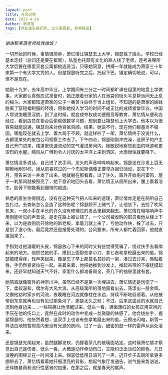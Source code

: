 ```yaml
---
layout: post
title: 台风过境
date: 2022-4-28
Author: 靳寒落
tags: [绝处逢生是好梦, 过于画眉者, 宴客精选]
---
```


*谢谢靳寒落老师给我做饭！*

一切开始的时候，事情很简单，萧忆情让锦瑟去上大学，锦瑟摇了摇头。学校已经基本定好（总归还是要在都里），私塾也托颇有文化的熟人找了老师，连考进哪所大学后要在哪里买套公寓都挑选妥当，只等她同意，拼搏一年就能成为萧家三十年来第一个有大学文凭的人。但是锦瑟听完之后，托起下巴，镇定确切地说，可以，但不是现在。

她刚十九岁，去年高中毕业。上学期间有三分之一时间都旷课在组里的地盘上学做事。大家都认真做应试准备时，她正跟着分家的人在池袋的街头平息帮派间无止息的械斗。大家都知道萧家的公子一番苦斗后终于当上组长，不知道的是萧家的妹妹脱离了穿短裙制服的环境，用和她投入学习的时间不成正比的成绩堂堂毕业。中国人常说饱暖思淫欲，到了这时候，就变成夺权成功便图高等教育，萧忆情从便利店经过，看到店员在柜台后偷偷做数学习题，想到要让锦瑟也上大学去。他本以为很容易就能说通，锦瑟向来对他百依百顺。结果，她说不行，现在他们根基尚不稳固，哪能现在就去上学、置大局于不顾。就这样吵了一架，萧忆情终于没说什么，去都里某处的皮包公司视察工作去了。下午四点，锦瑟刚刚冲完澡，这房子的户主自己开门进来，楼道里快速流动的空气灌进房间内，她敏锐地察觉到血的味道和更浓烈的水腥。飓风从广博到令人讨厌的太平洋上来到湾区，大雨很快就要降下。

萧忆情没多说话，自己进了洗手间，龙头的声音哗哗响起来。锦瑟坐在沙发上百无聊赖地刷SNS，她从前喜欢过的一个杰尼斯偶像正要举办回归活动，定在下个月，预告采访一并发了出来，她就躺在那看着。过了许久，窗外开始电闪雷鸣，屋子一刹那间就被照亮了，她下意识地回头去看，萧忆情正从厕所出来，腰上裹着浴巾，肋骨下侧能看到绷带的痕迹。

熟悉的医生住得很远，没有在这种天气把人叫来的道理，萧忆情肯定是在厕所自己包扎过。去查账怎么会造了这种伤呢？锦瑟顾不上赌气了，让他坐下，去捡了吹风机来，一双小手在半长的许久没有修理过的发丛里翻来翻去。萧忆情在嗡嗡响声中用刚能听见的声音说，是走在路上被认错了，一个公司被收购的职员看他从楼上下来，以为是收购后开除他的新老板，拿着刀就上来了，亏他动作快，躲了过去，只是划了道小伤。最后竟然还是报警处理的。台风要来，所有人都忙着回家，他就直接回来了。

手指划过他温暖的头皮，锦瑟放心下来的同时又有些觉得受骗了，绕过扶手去看绑起来的地方。他抓住她的手，摸到上面那些拿小刀、拿匕首和拿枪磨出来的茧。锦瑟被摸得痒，轻声笑起来，像是忘了早上那莫名其妙的一架，凑过去讨亲，唇贴着唇，手仍然紧紧拉在一起。亲着亲着，他把她推到沙发上，推起吊带的下摆抚摸起来。还好早就知道天气不好，家里什么都准备周全，茶几下的抽屉里就有套。

她简直就像窗外的神奈川冲，虽然已经不是第一次埋进去，萧忆情还是恍惚了一下，柔软温和，偶尔有大风大浪，从高级寓所的落地窗看出去，荡漾出一层金辉。又像他幼时家乡的河流，夜晚睡在河边就像枕在水边，持续不断地低语着。从他被带到东京就再也没有见过那条河了，那是太久之前；不过，后来这遥远的水就自己流到他身边来……一些钝痛让他清醒过来，低头一看，满面薄红的女孩正用空闲的手压在他的伤口上，竟然在此时的动作中变成一丝旖旎的快感了。他合拢左手，握紧锦瑟的。他怅然着想，这双手上也该有些拿笔磨出来的茧。云擦出闪电，新雪一样洁白地短暂照亮内里没有光源的房间。过了一会，细密的鼓一样的雷声从远处滚来。

还是锦瑟先爬起来，虽然腿脚发软，仍撑着茶几的玻璃面站定。这时候萧忆情才察觉出自己是伤者，低头一看，大概是动作牵动伤口，又隐约泛出淡红的颜色，几日没睡的困顿又在一时间漫上来。锦瑟低低用日语咒了一声，迈开步子去厕所拿更多绷带去了，萧忆情看着她纤细漂亮的背影，想起气象厅发通告，说气旋来势汹汹，还伴随暴雨和流行性感冒的加重，在那之后，就是春天的尾声。
